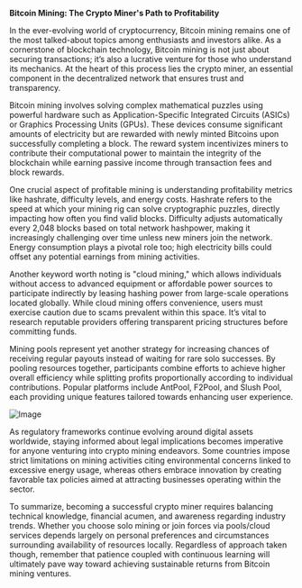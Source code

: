 **Bitcoin Mining: The Crypto Miner's Path to Profitability**

In the ever-evolving world of cryptocurrency, Bitcoin mining remains one of the most talked-about topics among enthusiasts and investors alike. As a cornerstone of blockchain technology, Bitcoin mining is not just about securing transactions; it’s also a lucrative venture for those who understand its mechanics. At the heart of this process lies the crypto miner, an essential component in the decentralized network that ensures trust and transparency.

Bitcoin mining involves solving complex mathematical puzzles using powerful hardware such as Application-Specific Integrated Circuits (ASICs) or Graphics Processing Units (GPUs). These devices consume significant amounts of electricity but are rewarded with newly minted Bitcoins upon successfully completing a block. The reward system incentivizes miners to contribute their computational power to maintain the integrity of the blockchain while earning passive income through transaction fees and block rewards.

One crucial aspect of profitable mining is understanding profitability metrics like hashrate, difficulty levels, and energy costs. Hashrate refers to the speed at which your mining rig can solve cryptographic puzzles, directly impacting how often you find valid blocks. Difficulty adjusts automatically every 2,048 blocks based on total network hashpower, making it increasingly challenging over time unless new miners join the network. Energy consumption plays a pivotal role too; high electricity bills could offset any potential earnings from mining activities.

Another keyword worth noting is "cloud mining," which allows individuals without access to advanced equipment or affordable power sources to participate indirectly by leasing hashing power from large-scale operations located globally. While cloud mining offers convenience, users must exercise caution due to scams prevalent within this space. It’s vital to research reputable providers offering transparent pricing structures before committing funds.

Mining pools represent yet another strategy for increasing chances of receiving regular payouts instead of waiting for rare solo successes. By pooling resources together, participants combine efforts to achieve higher overall efficiency while splitting profits proportionally according to individual contributions. Popular platforms include AntPool, F2Pool, and Slush Pool, each providing unique features tailored towards enhancing user experience.

![Image](https://github.com/user-attachments/assets/b8266eee-691e-4ee1-99ef-bfa10d234fd4)

As regulatory frameworks continue evolving around digital assets worldwide, staying informed about legal implications becomes imperative for anyone venturing into crypto mining endeavors. Some countries impose strict limitations on mining activities citing environmental concerns linked to excessive energy usage, whereas others embrace innovation by creating favorable tax policies aimed at attracting businesses operating within the sector.

To summarize, becoming a successful crypto miner requires balancing technical knowledge, financial acumen, and awareness regarding industry trends. Whether you choose solo mining or join forces via pools/cloud services depends largely on personal preferences and circumstances surrounding availability of resources locally. Regardless of approach taken though, remember that patience coupled with continuous learning will ultimately pave way toward achieving sustainable returns from Bitcoin mining ventures.
